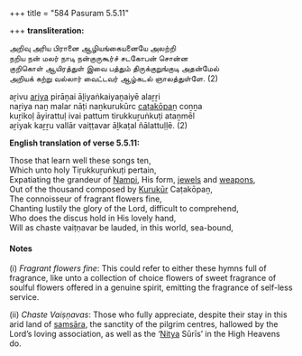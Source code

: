 +++
title = "584 Pasuram 5.5.11"

+++
**transliteration:**

அறிவு அரிய பிரானை ஆழியங்கையனையே அலற்றி  
நறிய நன் மலர் நாடி நன்குருகூர்ச் சடகோபன் சொன்ன  
குறிகொள் ஆயிரத்துள் இவை பத்தும் திருக்குறுங்குடி அதன்மேல்  
அறியக் கற்று வல்லார் வைட்டவர் ஆழ்கடல் ஞாலத்துள்ளே. (2)

aṟivu [ariya](/definition/ariya#history "show ariya definitions") pirāṉai āḻiyaṅkaiyaṉaiyē alaṟṟi  
naṟiya naṉ malar nāṭi naṉkurukūrc [caṭakōpaṉ](/definition/catakopan#vaishnavism "show caṭakōpaṉ definitions") coṉṉa  
kuṟikoḷ āyirattuḷ ivai pattum tirukkuṟuṅkuṭi ataṉmēl  
aṟiyak kaṟṟu vallār vaiṭṭavar āḻkaṭal ñālattuḷḷē. (2)

**English translation of verse 5.5.11:**

Those that learn well these songs ten,  
Which unto holy Tiṛukkuṟuṅkuṭi pertain,  
Expatiating the grandeur of [Nampi](/definition/nampi#history "show Nampi definitions"), His form, [jewels](/definition/jewel#history "show jewels definitions") and [weapons](/definition/weapon#history "show weapons definitions"),  
Out of the thousand composed by [Kurukūr](/definition/kurukur#vaishnavism "show Kurukūr definitions") Caṭakōpaṉ,  
The connoisseur of fragrant flowers fine,  
Chanting lustily the glory of the Lord, difficult to comprehend,  
Who does the discus hold in His lovely hand,  
Will as chaste vaiṭṇavar be lauded, in this world, sea-bound,

#### Notes

\(i\) *Fragrant flowers fine*: This could refer to either these hymns full of fragrance, like unto a collection of choice flowers of sweet fragrance of soulful flowers offered in a genuine spirit, emitting the fragrance of self-less service.

\(ii\) *Chaste Vaiṣṇavas*: Those who fully appreciate, despite their stay in this arid land of [samsāra](/definition/samsara#history "show samsāra definitions"), the sanctity of the pilgrim centres, hallowed by the Lord’s loving association, as well as the ‘[Nitya](/definition/nitya#vaishnavism "show Nitya definitions") Sūrīs’ in the High Heavens do.


